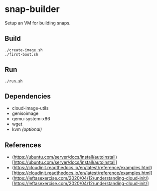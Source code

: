 # snap-builder

Setup an VM for building snaps.

## Build

    ./create-image.sh
    ./first-boot.sh

## Run

    ./run.sh

## Dependencies

- cloud-image-utils
- genisoimage
- qemu-system-x86
- wget
- kvm _(optional)_

## References

- (https://ubuntu.com/server/docs/install/autoinstall)[https://ubuntu.com/server/docs/install/autoinstall]
- (https://cloudinit.readthedocs.io/en/latest/reference/examples.html)[https://cloudinit.readthedocs.io/en/latest/reference/examples.html]
- (https://leftasexercise.com/2020/04/12/understanding-cloud-init/)[https://leftasexercise.com/2020/04/12/understanding-cloud-init/]
